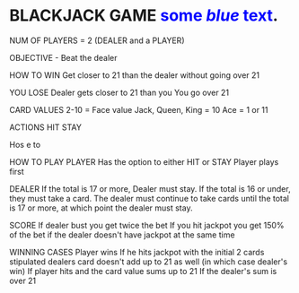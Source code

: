 # BLACKJACK GAME <span style="color:blue">some _blue_ text</span>.

NUM OF PLAYERS = 2 (DEALER and a PLAYER)

OBJECTIVE - Beat the dealer

HOW TO WIN
Get closer to 21 than the dealer without going over 21

YOU LOSE
Dealer gets closer to 21 than you
You go over 21

CARD VALUES
2-10 = Face value
Jack, Queen, King = 10
Ace = 1 or 11

ACTIONS
HIT
STAY

Hos e to

HOW TO PLAY
PLAYER
Has the option to either HIT or STAY
Player plays first

DEALER
If the total is 17 or more, Dealer must stay. If the total is 16 or under, they must take a card.
The dealer must continue to take cards until the total is 17 or more, at which point the dealer must stay.

SCORE
If dealer bust you get twice the bet
If you hit jackpot you get 150% of the bet if the dealer doesn't have jackpot at the same time

WINNING CASES
Player wins
If he hits jackpot with the initial 2 cards stipulated dealers card doesn't add up to 21 as well (in which case dealer's win)
If player hits and the card value sums up to 21
If the dealer's sum is over 21
